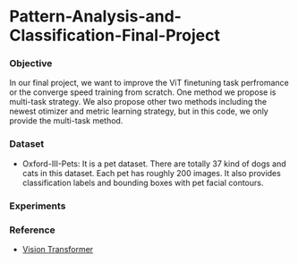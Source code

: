 # Pattern-Analysis-and-Classification-Final-Project
### Objective
In our final project, we want to improve the ViT finetuning task perfromance or the converge speed training from scratch. One method we propose is multi-task strategy. We also propose other two methods including the newest otimizer and metric learning strategy, but in this code, we only provide the multi-task method.

### Dataset
- Oxford-III-Pets: It is a pet dataset. There are totally 37 kind of dogs and cats in this dataset. Each pet has roughly 200 images. It also provides classification labels and bounding boxes with pet facial contours. 

### Experiments



### Reference
- [Vision Transformer](https://github.com/jeonsworld/ViT-pytorch)
